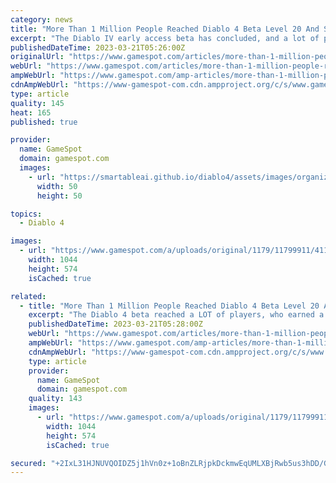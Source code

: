 ```yaml
---
category: news
title: "More Than 1 Million People Reached Diablo 4 Beta Level 20 And Saved A Puppy"
excerpt: "The Diablo IV early access beta has concluded, and a lot of people took part. How many? Well, we now know it's more than 1 million. Blizzard said on Twitter that more than 1 million people reached at ..."
publishedDateTime: 2023-03-21T05:26:00Z
originalUrl: "https://www.gamespot.com/articles/more-than-1-million-people-reached-diablo-4-beta-level-20-and-saved-a-puppy/1100-6512522/"
webUrl: "https://www.gamespot.com/articles/more-than-1-million-people-reached-diablo-4-beta-level-20-and-saved-a-puppy/1100-6512522/"
ampWebUrl: "https://www.gamespot.com/amp-articles/more-than-1-million-people-reached-diablo-4-beta-level-20-and-saved-a-wolf-pup/1100-6512522/"
cdnAmpWebUrl: "https://www-gamespot-com.cdn.ampproject.org/c/s/www.gamespot.com/amp-articles/more-than-1-million-people-reached-diablo-4-beta-level-20-and-saved-a-wolf-pup/1100-6512522/"
type: article
quality: 145
heat: 165
published: true

provider:
  name: GameSpot
  domain: gamespot.com
  images:
    - url: "https://smartableai.github.io/diablo4/assets/images/organizations/gamespot.com-50x50.jpg"
      width: 50
      height: 50

topics:
  - Diablo 4

images:
  - url: "https://www.gamespot.com/a/uploads/original/1179/11799911/4115079-screenshot2023-03-21at8.22.03am.png"
    width: 1044
    height: 574
    isCached: true

related:
  - title: "More Than 1 Million People Reached Diablo 4 Beta Level 20 And Saved A Wolf Pup"
    excerpt: "The Diablo 4 beta reached a LOT of players, who earned a special Wolf Pack item. The Diablo IV early access beta has concluded, and a lot of people took part. How many? Well, we now know it's more ..."
    publishedDateTime: 2023-03-21T05:28:00Z
    webUrl: "https://www.gamespot.com/articles/more-than-1-million-people-reached-diablo-4-beta-level-20-and-saved-a-wolf-pup/1100-6512522/"
    ampWebUrl: "https://www.gamespot.com/amp-articles/more-than-1-million-people-reached-diablo-4-beta-level-20-and-saved-a-wolf-pup/1100-6512522/"
    cdnAmpWebUrl: "https://www-gamespot-com.cdn.ampproject.org/c/s/www.gamespot.com/amp-articles/more-than-1-million-people-reached-diablo-4-beta-level-20-and-saved-a-wolf-pup/1100-6512522/"
    type: article
    provider:
      name: GameSpot
      domain: gamespot.com
    quality: 143
    images:
      - url: "https://www.gamespot.com/a/uploads/original/1179/11799911/4115079-screenshot2023-03-21at8.22.03am.png"
        width: 1044
        height: 574
        isCached: true

secured: "+2IxL31HJNUVQOIDZ5j1hVn0z+1oBnZLRjpkDckmwEqUMLXBjRwb5us3hDD/G59qlAaxD16HMNTthbcjjkhCSbJjY0/okxYmIujxxPVdVSNhNjBkkhSntLyAfvEsqqi0G+y9v+01M4gFnWfyDljaQm6tyvmxSjsRXRgIVftiWf26UhismMPcb0gb9ytmDtxPI6zEnzhkwaQhG1Lu4KYK1q8sCdpaglWZ0QaRG6uX4PXPLIZgePslf5sbqJM30hbT0fKq7itduhSNDd5ayar3DsjGz6DYmaE2O5Cn7HDlt/UPSo9k/dseu+tRXtoTEwnXKOER3RYudr7ktAIIay85gGAsxOt2eIZ1YkAjK9iZEVA=;Q8qM2OudQ1SXxQS2G2iAqA=="
---
```


